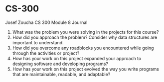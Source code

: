 # CS-300
Josef Zoucha CS 300 Module 8 Journal

1. What was the problem you were solving in the projects for this course?
2. How did you approach the problem? Consider why data structures are important to understand.
3. How did you overcome any roadblocks you encountered while going through the activities or project?
4. How has your work on this project expanded your approach to designing software and developing programs?
5. How has your work on this project evolved the way you write programs that are maintainable, readable, and adaptable?


